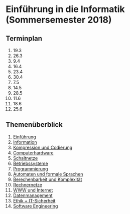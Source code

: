 # Einführung in die Informatik (Sommersemester 2018)

## Terminplan

  1. 19.3
  2. 26.3
  3. 9.4
  4. 16.4
  5. 23.4
  6. 30.4
  7. 7.5
  8. 14.5
  9. 28.5
  10. 11.6
  11. 18.6
  12. 25.6

## Themenüberblick

  1. [Einführung](01_intro/readme.md)
  2. [Information](02_information/readme.md)
  3. [Kompression und Codierung](03_codes/readme.md)
  4. [Computerhardware](04_hardware/readme.md)
  5. [Schaltnetze](05_digital_logic/readme.md)
  6. [Betriebssysteme](06_os/readme.md)
  7. [Programmierung](07_programming/readme.md)
  8. [Automaten und formale Sprachen](08_automata/readme.md)
  9. [Berechenbarkeit und Komplexität](09_computability/readme.md)
  10. [Rechnernetze](10_networks/readme.md)
  11. [WWW und Internet](11_internet/readme.md)
  12. [Datenmanagement](12_data_management/readme.md)
  13. [Ethik + IT-Sicherheit](13_security/readme.md)
  14. [Software Engineering](14_software_engineering/readme.md)

